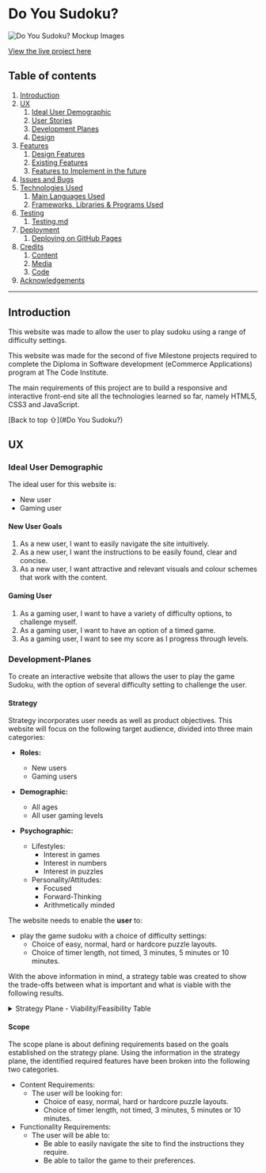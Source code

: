 # Do You Sudoku?

![Do You Sudoku? Mockup Images](assets/readme-files/do-you-sudoku.PNG)

[View the live project here](https://irishbecky91.github.io/do-you-sudoku/)

## Table of contents
1. [Introduction](#Introduction)
2. [UX](#UX)
    1. [Ideal User Demographic](#Ideal-User-Demographic)
    2. [User Stories](#User-Stories)
    3. [Development Planes](#Development-Planes)
    4. [Design](#Design)
3. [Features](#Features)
    1. [Design Features](#Design-Features) 
    2. [Existing Features](#Existing-Features)
    3. [Features to Implement in the future](#Features-to-Implement-in-the-future)
4. [Issues and Bugs](#Issues-and-Bugs)
5. [Technologies Used](#Technologies-Used)
     1. [Main Languages Used](#Main-Languages-Used)
     3. [Frameworks, Libraries & Programs Used](#Frameworks,-Libraries-&-Programs-Used)
6. [Testing](#Testing)
     1. [Testing.md](TESTING.md)
7. [Deployment](#Deployment)
     1. [Deploying on GitHub Pages](#Deploying-on-GitHub-Pages)
8. [Credits](#Credits)
     1. [Content](#Content)
     2. [Media](#Media)
     3. [Code](#Code)
9. [Acknowledgements](#Acknowledgements)
***

## Introduction

This website was made to allow the user to play sudoku using a range of difficulty settings.

This website was made for the second of five Milestone projects required to complete the Diploma in Software development (eCommerce Applications) program at The Code Institute. 

The main requirements of this project are to build a responsive and interactive front-end site all the technologies learned so far, namely HTML5, CSS3 and JavaScript.

[Back to top ⇧](#Do You Sudoku?)

## UX
### Ideal User Demographic
The ideal user for this website is:
* New user
* Gaming user

#### New User Goals
1. As a new user, I want to easily navigate the site intuitively. 
2. As a new user, I want the instructions to be easily found, clear and concise.
3. As a new user, I want attractive and relevant visuals and colour schemes that work with the content.

#### Gaming User
1. As a gaming user, I want to have a variety of difficulty options, to challenge myself.
2. As a gaming user, I want to have an option of a timed game.
3. As a gaming user, I want to see my score as I progress through levels.

### Development-Planes
To create an interactive website that allows the user to play the game Sudoku, with the option of several difficulty setting to challenge the user.

#### Strategy
Strategy incorporates user needs as well as product objectives. This website will focus on the following target audience, divided into three main categories:
- **Roles:**
    - New users
    - Gaming users

- **Demographic:**
    - All ages
    - All user gaming levels

- **Psychographic:**
    - Lifestyles:
        - Interest in games
        - Interest in numbers
        - Interest in puzzles
    - Personality/Attitudes:
        - Focused
        - Forward-Thinking
        - Arithmetically minded
    
The website needs to enable the **user** to:
- play the game sudoku with a choice of difficulty settings:
    - Choice of easy, normal, hard or hardcore puzzle layouts.
    - Choice of timer length, not timed, 3 minutes, 5 minutes or 10 minutes.
    
With the above information in mind, a strategy table was created to show the trade-offs between what is important and what is viable with the following results.


<details>
<summary>Strategy Plane - Viability/Feasibility Table</summary>

![Strategy Table](assets/readme-files/strategy-table.png)

</details>


#### Scope
The scope plane is about defining requirements based on the goals established on the strategy plane. Using the information in the strategy plane, the identified required features have been broken into the following two categories.
- Content Requirements:
    - The user will be looking for:
        - Choice of easy, normal, hard or hardcore puzzle layouts.
        - Choice of timer length, not timed, 3 minutes, 5 minutes or 10 minutes.
- Functionality Requirements:
    - The user will be able to:
        - Be able to easily navigate the site to find the instructions they require.
        - Be able to tailor the game to their preferences.

